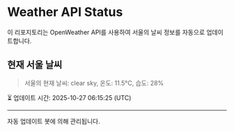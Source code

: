 
# Weather API Status

이 리포지토리는 OpenWeather API를 사용하여 서울의 날씨 정보를 자동으로 업데이트합니다.

## 현재 서울 날씨
> 서울의 현재 날씨: clear sky, 온도: 11.5°C, 습도: 28%

⏳ 업데이트 시간: 2025-10-27 06:15:25 (UTC)

---
자동 업데이트 봇에 의해 관리됩니다.
